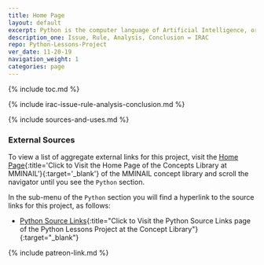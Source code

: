 ```yaml
---
title: Home Page
layout: default
excerpt: Python is the computer language of Artificial Intelligence, or `AI` ...
description_one: Issue, Rule, Analysis, Conclusion = IRAC
repo: Python-Lessons-Project
ver_date: 11-20-19
navigation_weight: 1
categories: page
---
```


{% include toc.md %}

{% include irac-issue-rule-analysis-conclusion.md %}

{% include sources-and-uses.md %}

### External Sources

To view a list of aggregate external links for this project, visit the [Home Page](https://mminail.github.io/){:title='Click to Visit the Home Page of the Concepts Library at MMINAIL'}{:target='_blank'} of the MMINAIL concept library and scroll the navigator until you see the `Python` section.

In the sub-menu of the `Python` section you will find a hyperlink to the source links for this project, as follows:

- [Python Source Links](https://mminail.github.io/Python/Python-Source-Links.htm){:title="Click to Visit the Python Source Links page of the Python Lessons Project at the Concept Library"}{:target="_blank"}

{% include patreon-link.md %}
